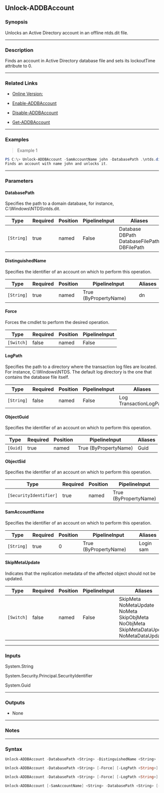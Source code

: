 Unlock-ADDBAccount
------------------

### Synopsis
Unlocks an Active Directory account in an offline ntds.dit file.

---

### Description

Finds an account in Active Directory database file and sets its lockoutTime attribute to 0.

---

### Related Links
* [Online Version:](https://github.com/MichaelGrafnetter/DSInternals/blob/master/Documentation/PowerShell/Unlock-ADDBAccount.md)

* [Enable-ADDBAccount](Enable-ADDBAccount)

* [Disable-ADDBAccount](Disable-ADDBAccount)

* [Get-ADDBAccount](Get-ADDBAccount)

---

### Examples
> Example 1

```PowerShell
PS C:\> Unlock-ADDBAccount -SamAccountName john -DatabasePath .\ntds.dit
Finds an account with name john and unlocks it.
```

---

### Parameters
#### **DatabasePath**
Specifies the path to a domain database, for instance, C:\Windows\NTDS\ntds.dit.

|Type      |Required|Position|PipelineInput|Aliases                                                |
|----------|--------|--------|-------------|-------------------------------------------------------|
|`[String]`|true    |named   |False        |Database<br/>DBPath<br/>DatabaseFilePath<br/>DBFilePath|

#### **DistinguishedName**
Specifies the identifier of an account on which to perform this operation.

|Type      |Required|Position|PipelineInput        |Aliases|
|----------|--------|--------|---------------------|-------|
|`[String]`|true    |named   |True (ByPropertyName)|dn     |

#### **Force**
Forces the cmdlet to perform the desired operation.

|Type      |Required|Position|PipelineInput|
|----------|--------|--------|-------------|
|`[Switch]`|false   |named   |False        |

#### **LogPath**
Specifies the path to a directory where the transaction log files are located. For instance, C:\Windows\NTDS. The default log directory is the one that contains the database file itself.

|Type      |Required|Position|PipelineInput|Aliases                   |
|----------|--------|--------|-------------|--------------------------|
|`[String]`|false   |named   |False        |Log<br/>TransactionLogPath|

#### **ObjectGuid**
Specifies the identifier of an account on which to perform this operation.

|Type    |Required|Position|PipelineInput        |Aliases|
|--------|--------|--------|---------------------|-------|
|`[Guid]`|true    |named   |True (ByPropertyName)|Guid   |

#### **ObjectSid**
Specifies the identifier of an account on which to perform this operation.

|Type                  |Required|Position|PipelineInput        |Aliases|
|----------------------|--------|--------|---------------------|-------|
|`[SecurityIdentifier]`|true    |named   |True (ByPropertyName)|Sid    |

#### **SamAccountName**
Specifies the identifier of an account on which to perform this operation.

|Type      |Required|Position|PipelineInput        |Aliases      |
|----------|--------|--------|---------------------|-------------|
|`[String]`|true    |0       |True (ByPropertyName)|Login<br/>sam|

#### **SkipMetaUpdate**
Indicates that the replication metadata of the affected object should not be updated.

|Type      |Required|Position|PipelineInput|Aliases                                                                                                       |
|----------|--------|--------|-------------|--------------------------------------------------------------------------------------------------------------|
|`[Switch]`|false   |named   |False        |SkipMeta<br/>NoMetaUpdate<br/>NoMeta<br/>SkipObjMeta<br/>NoObjMeta<br/>SkipMetaDataUpdate<br/>NoMetaDataUpdate|

---

### Inputs
System.String

System.Security.Principal.SecurityIdentifier

System.Guid

---

### Outputs
* None

---

### Notes

---

### Syntax
```PowerShell
Unlock-ADDBAccount -DatabasePath <String> -DistinguishedName <String> [-Force] [-LogPath <String>] [-SkipMetaUpdate] [<CommonParameters>]
```
```PowerShell
Unlock-ADDBAccount -DatabasePath <String> [-Force] [-LogPath <String>] -ObjectGuid <Guid> [-SkipMetaUpdate] [<CommonParameters>]
```
```PowerShell
Unlock-ADDBAccount -DatabasePath <String> [-Force] [-LogPath <String>] -ObjectSid <SecurityIdentifier> [-SkipMetaUpdate] [<CommonParameters>]
```
```PowerShell
Unlock-ADDBAccount [-SamAccountName] <String> -DatabasePath <String> [-Force] [-LogPath <String>] [-SkipMetaUpdate] [<CommonParameters>]
```
